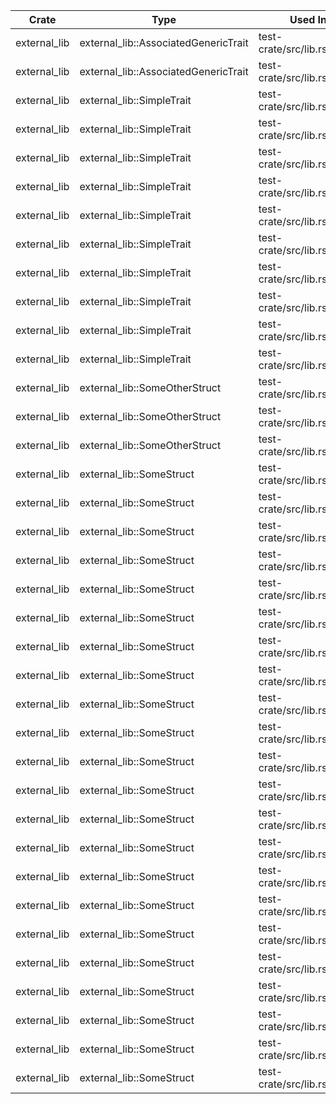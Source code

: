| Crate | Type | Used In |
| ---   | ---  | ---     |
| external_lib | external_lib::AssociatedGenericTrait | test-crate/src/lib.rs:108:0 |
| external_lib | external_lib::AssociatedGenericTrait | test-crate/src/lib.rs:119:4 |
| external_lib | external_lib::SimpleTrait | test-crate/src/lib.rs:106:0 |
| external_lib | external_lib::SimpleTrait | test-crate/src/lib.rs:118:4 |
| external_lib | external_lib::SimpleTrait | test-crate/src/lib.rs:129:4 |
| external_lib | external_lib::SimpleTrait | test-crate/src/lib.rs:133:4 |
| external_lib | external_lib::SimpleTrait | test-crate/src/lib.rs:22:0 |
| external_lib | external_lib::SimpleTrait | test-crate/src/lib.rs:22:0 |
| external_lib | external_lib::SimpleTrait | test-crate/src/lib.rs:31:0 |
| external_lib | external_lib::SimpleTrait | test-crate/src/lib.rs:73:4 |
| external_lib | external_lib::SimpleTrait | test-crate/src/lib.rs:76:8 |
| external_lib | external_lib::SimpleTrait | test-crate/src/lib.rs:88:4 |
| external_lib | external_lib::SomeOtherStruct | test-crate/src/lib.rs:108:0 |
| external_lib | external_lib::SomeOtherStruct | test-crate/src/lib.rs:119:4 |
| external_lib | external_lib::SomeOtherStruct | test-crate/src/lib.rs:56:4 |
| external_lib | external_lib::SomeStruct | test-crate/src/lib.rs:100:4 |
| external_lib | external_lib::SomeStruct | test-crate/src/lib.rs:104:0 |
| external_lib | external_lib::SomeStruct | test-crate/src/lib.rs:105:0 |
| external_lib | external_lib::SomeStruct | test-crate/src/lib.rs:108:0 |
| external_lib | external_lib::SomeStruct | test-crate/src/lib.rs:119:4 |
| external_lib | external_lib::SomeStruct | test-crate/src/lib.rs:22:0 |
| external_lib | external_lib::SomeStruct | test-crate/src/lib.rs:27:0 |
| external_lib | external_lib::SomeStruct | test-crate/src/lib.rs:38:0 |
| external_lib | external_lib::SomeStruct | test-crate/src/lib.rs:46:4 |
| external_lib | external_lib::SomeStruct | test-crate/src/lib.rs:51:4 |
| external_lib | external_lib::SomeStruct | test-crate/src/lib.rs:52:4 |
| external_lib | external_lib::SomeStruct | test-crate/src/lib.rs:56:4 |
| external_lib | external_lib::SomeStruct | test-crate/src/lib.rs:62:4 |
| external_lib | external_lib::SomeStruct | test-crate/src/lib.rs:63:4 |
| external_lib | external_lib::SomeStruct | test-crate/src/lib.rs:64:4 |
| external_lib | external_lib::SomeStruct | test-crate/src/lib.rs:65:4 |
| external_lib | external_lib::SomeStruct | test-crate/src/lib.rs:68:0 |
| external_lib | external_lib::SomeStruct | test-crate/src/lib.rs:73:4 |
| external_lib | external_lib::SomeStruct | test-crate/src/lib.rs:75:8 |
| external_lib | external_lib::SomeStruct | test-crate/src/lib.rs:93:0 |
| external_lib | external_lib::SomeStruct | test-crate/src/lib.rs:94:0 |
| external_lib | external_lib::SomeStruct | test-crate/src/lib.rs:99:4 |

